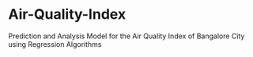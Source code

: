 # Air-Quality-Index
Prediction and Analysis Model for the Air Quality Index of Bangalore City using Regression Algorithms
